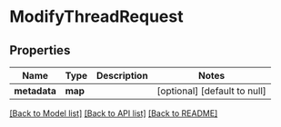# ModifyThreadRequest

## Properties
Name | Type | Description | Notes
------------ | ------------- | ------------- | -------------
**metadata** | **map** |  | [optional] [default to null]

[[Back to Model list]](../README.md#documentation-for-models) [[Back to API list]](../README.md#documentation-for-api-endpoints) [[Back to README]](../README.md)


